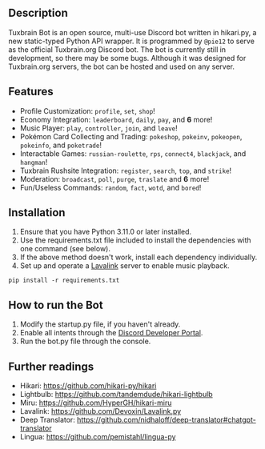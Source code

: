 ## Description
Tuxbrain Bot is an open source, multi-use Discord bot written in hikari.py, a new static-typed Python API wrapper. It is programmed by `@pie12` to serve as the official Tuxbrain.org Discord bot. The bot is currently still in development, so there may be some bugs. Although it was designed for Tuxbrain.org servers, the bot can be hosted and used on any server.

## Features

- Profile Customization: `profile`, `set`, `shop`!
- Economy Integration: `leaderboard`, `daily`, `pay`,  and **6** more!
- Music Player: `play`, `controller`, `join`, and `leave`!
- Pokémon Card Collecting and Trading: `pokeshop`, `pokeinv`, `pokeopen`, `pokeinfo`, and `poketrade`!
- Interactable Games: `russian-roulette`, `rps`, `connect4`, `blackjack`, and `hangman`!
- Tuxbrain Rushsite Integration: `register`, `search`, `top`, and `strike`!
- Moderation: `broadcast`, `poll`, `purge`, `traslate` and **6** more!
- Fun/Useless Commands: `random`, `fact`, `wotd`, and `bored`!

## Installation
1. Ensure that you have Python 3.11.0 or later installed.
2. Use the requirements.txt file included to install the dependencies with one command (see below).
3. If the above method doesn't work, install each dependency individually.
4. Set up and operate a [Lavalink](https://github.com/lavalink-devs/Lavalink) server to enable music playback.

```
pip install -r requirements.txt
```

## How to run the Bot
1. Modify the startup.py file, if you haven't already.
2. Enable all intents through the [Discord Developer Portal](https://discord.com/developers/applications).
3. Run the bot.py file through the console.

## Further readings

- Hikari: https://github.com/hikari-py/hikari
- Lightbulb: https://github.com/tandemdude/hikari-lightbulb
- Miru: https://github.com/HyperGH/hikari-miru
- Lavalink: https://github.com/Devoxin/Lavalink.py
- Deep Translator: https://github.com/nidhaloff/deep-translator#chatgpt-translator
- Lingua: https://github.com/pemistahl/lingua-py
